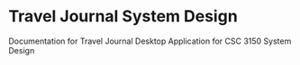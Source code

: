 # Travel Journal System Design
Documentation for Travel Journal Desktop Application for CSC 3150 System Design

